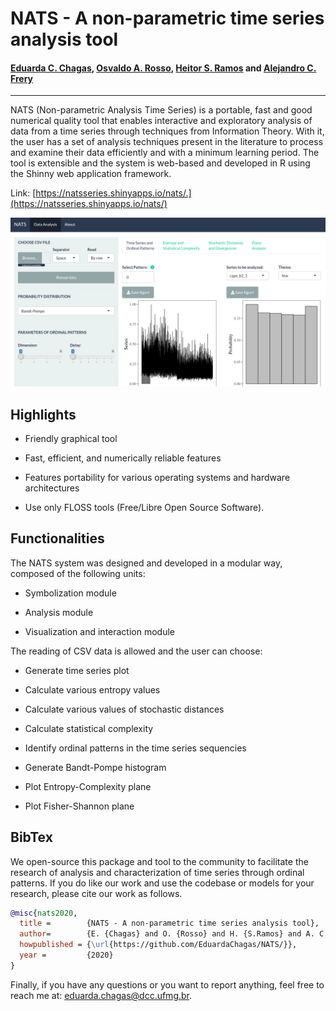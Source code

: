 # NATS - A non-parametric time series analysis tool

#### [Eduarda C. Chagas](mailto:eduarda.chagas@dcc.ufmg.br), [Osvaldo A. Rosso](mailto:oarosso@gmail.com), [Heitor S. Ramos](mailto:ramosh@dcc.ufmg.br) and [Alejandro C. Frery](mailto:acfrery@laccan.ufal.br)

---

NATS (Non-parametric Analysis Time Series) is a portable, fast and good numerical quality tool that enables interactive and exploratory analysis of data from a time series through techniques from Information Theory. With it, the user has a set of analysis techniques present in the literature to process and examine their data efficiently and with a minimum learning period. The tool is extensible and the system is web-based and developed in R using the Shinny web application framework.

Link: [https://natsseries.shinyapps.io/nats/.](https://natsseries.shinyapps.io/nats/)

<img src="nats.png" />

## Highlights

* Friendly graphical tool

* Fast, efficient, and numerically reliable features

* Features portability for various operating systems and hardware architectures

* Use only FLOSS tools (Free/Libre Open Source Software).

## Functionalities

The NATS system was designed and developed in a modular way, composed of the following units:

* Symbolization module

* Analysis module

* Visualization and interaction module

The reading of CSV data is allowed and the user can choose:

* Generate time series plot

* Calculate various entropy values

* Calculate various values of stochastic distances

* Calculate statistical complexity

* Identify ordinal patterns in the time series sequencies

* Generate Bandt-Pompe histogram

* Plot Entropy-Complexity plane

* Plot Fisher-Shannon plane

## BibTex

We open-source this package and tool to the community to facilitate the research of analysis and characterization of time series through ordinal patterns. If you do like our work and use the codebase or models for your research, please cite our work as follows.

```bibtex
@misc{nats2020,
  title =        {NATS - A non-parametric time series analysis tool},
  author=        {E. {Chagas} and O. {Rosso} and H. {S.Ramos} and A. C. {Frery}},
  howpublished = {\url{https://github.com/EduardaChagas/NATS/}},
  year =         {2020}
}
```

Finally, if you have any questions or you want to report anything, feel free to reach me at: eduarda.chagas@dcc.ufmg.br.
